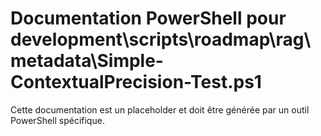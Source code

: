 # Documentation PowerShell pour development\scripts\roadmap\rag\metadata\Simple-ContextualPrecision-Test.ps1

Cette documentation est un placeholder et doit être générée par un outil PowerShell spécifique.
